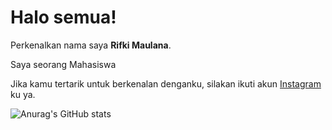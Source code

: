 # Halo semua! 

Perkenalkan nama saya **Rifki Maulana**.<br>

Saya seorang Mahasiswa<br>


Jika kamu tertarik untuk berkenalan denganku, silakan ikuti akun [Instagram](https://instagram.com/rifkimaulana._._?igshid=YTQwZjQ0NmI0OA==) ku ya.

![Anurag's GitHub stats](https://github-readme-stats.vercel.app/api?username=https://github.com/rifkimaulanaa&show_icons=true&theme=radical)
